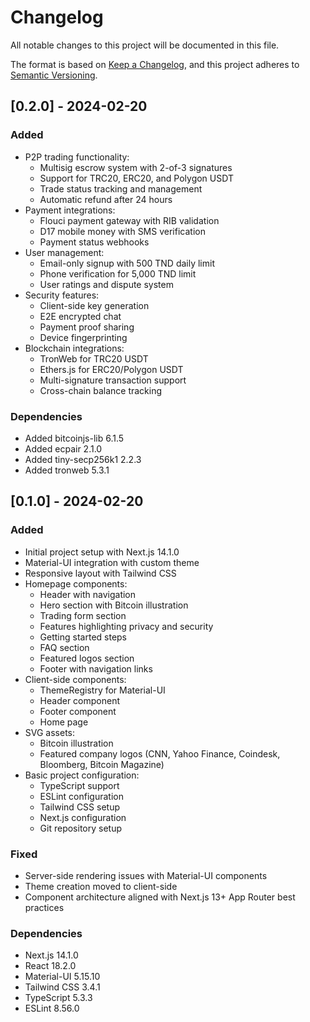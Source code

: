 # Changelog

All notable changes to this project will be documented in this file.

The format is based on [Keep a Changelog](https://keepachangelog.com/en/1.0.0/),
and this project adheres to [Semantic Versioning](https://semver.org/spec/v2.0.0.html).

## [0.2.0] - 2024-02-20

### Added
- P2P trading functionality:
  - Multisig escrow system with 2-of-3 signatures
  - Support for TRC20, ERC20, and Polygon USDT
  - Trade status tracking and management
  - Automatic refund after 24 hours
- Payment integrations:
  - Flouci payment gateway with RIB validation
  - D17 mobile money with SMS verification
  - Payment status webhooks
- User management:
  - Email-only signup with 500 TND daily limit
  - Phone verification for 5,000 TND limit
  - User ratings and dispute system
- Security features:
  - Client-side key generation
  - E2E encrypted chat
  - Payment proof sharing
  - Device fingerprinting
- Blockchain integrations:
  - TronWeb for TRC20 USDT
  - Ethers.js for ERC20/Polygon USDT
  - Multi-signature transaction support
  - Cross-chain balance tracking

### Dependencies
- Added bitcoinjs-lib 6.1.5
- Added ecpair 2.1.0
- Added tiny-secp256k1 2.2.3
- Added tronweb 5.3.1

## [0.1.0] - 2024-02-20

### Added
- Initial project setup with Next.js 14.1.0
- Material-UI integration with custom theme
- Responsive layout with Tailwind CSS
- Homepage components:
  - Header with navigation
  - Hero section with Bitcoin illustration
  - Trading form section
  - Features highlighting privacy and security
  - Getting started steps
  - FAQ section
  - Featured logos section
  - Footer with navigation links
- Client-side components:
  - ThemeRegistry for Material-UI
  - Header component
  - Footer component
  - Home page
- SVG assets:
  - Bitcoin illustration
  - Featured company logos (CNN, Yahoo Finance, Coindesk, Bloomberg, Bitcoin Magazine)
- Basic project configuration:
  - TypeScript support
  - ESLint configuration
  - Tailwind CSS setup
  - Next.js configuration
  - Git repository setup

### Fixed
- Server-side rendering issues with Material-UI components
- Theme creation moved to client-side
- Component architecture aligned with Next.js 13+ App Router best practices

### Dependencies
- Next.js 14.1.0
- React 18.2.0
- Material-UI 5.15.10
- Tailwind CSS 3.4.1
- TypeScript 5.3.3
- ESLint 8.56.0 